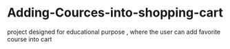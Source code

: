 # Adding-Cources-into-shopping-cart
project designed for educational purpose , where the user can add favorite course into cart
